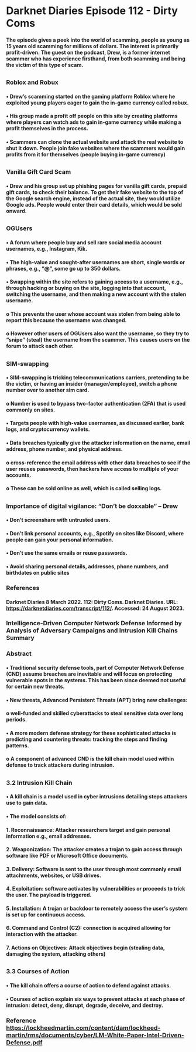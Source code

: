 # Darknet Diaries Episode 112 - Dirty Coms
#### The episode gives a peek into the world of scamming, people as young as 15 years old scamming for millions of dollars. The interest is primarily profit-driven. The guest on the podcast, Drew, is a former internet scammer who has experience firsthand, from both scamming and being the victim of this type of scam. 
##
### Roblox and Robux
#### •	Drew’s scamming started on the gaming platform Roblox where he exploited young players eager to gain the in-game currency called robux.
#### •	His group made a profit off people on this site by creating platforms where players can watch ads to gain in-game currency while making a profit themselves in the process.
#### •	Scammers can clone the actual website and attack the real website to shut it down. People join fake websites where the scammers would gain profits from it for themselves (people buying in-game currency)
##
### Vanilla Gift Card Scam
#### •	Drew and his group set up phishing pages for vanilla gift cards, prepaid gift cards, to check their balance. To get their fake website to the top of the Google search engine, instead of the actual site, they would utilize Google ads. People would enter their card details, which would be sold onward. 
##
### OGUsers
#### •	A forum where people buy and sell rare social media account usernames, e.g., Instagram, Kik. 
#### •	The high-value and sought-after usernames are short, single words or phrases, e.g., “@”, some go up to 350 dollars. 
#### •	Swapping within the site refers to gaining access to a username, e.g., through hacking or buying on the site, logging into that account, switching the username, and then making a new account with the stolen username. 
####        o	This prevents the user whose account was stolen from being able to report this because the username was changed. 
####     o	However other users of OGUsers also want the username, so they try to “snipe” (steal) the username from the scammer. This causes users on the forum to             attack each other.
##
### SIM-swapping
#### •	SIM-swapping is tricking telecommunications carriers, pretending to be the victim, or having an insider (manager/employee), switch a phone number over to another sim card. 
####     o	Number is used to bypass two-factor authentication (2FA) that is used commonly on sites. 
#### •	Targets people with high-value usernames, as discussed earlier, bank logs, and cryptocurrency wallets.
#### •	Data breaches typically give the attacker information on the name, email address, phone number, and physical address. 
####     o	cross-reference the email address with other data breaches to see if the user reuses passwords, then hackers have access to multiple of your accounts.
####     o	These can be sold online as well, which is called selling logs. 


##
### Importance of digital vigilance: “Don’t be doxxable” – Drew
#### •	Don’t screenshare with untrusted users.
#### •	Don’t link personal accounts, e.g., Spotify on sites like Discord, where people can gain your personal information.
#### •	Don’t use the same emails or reuse passwords.
#### •	Avoid sharing personal details, addresses, phone numbers, and birthdates on public sites

### References
#### Darknet Diaries 8 March 2022. 112: Dirty Coms. Darknet Diaries. URL: https://darknetdiaries.com/transcript/112/. Accessed: 24 August 2023. 

### Intelligence-Driven Computer Network Defense Informed by Analysis of Adversary Campaigns and Intrusion Kill Chains Summary

### Abstract

#### •	Traditional security defense tools, part of Computer Network Defense (CND) assume breaches are inevitable and will focus on protecting vulnerable spots in the systems. This has been since deemed not useful for certain new threats.
#### •	New threats, Advanced Persistent Threats (APT) bring new challenges:
####     o	well-funded and skilled cyberattacks to steal sensitive data over long periods.
#### •	A more modern defense strategy for these sophisticated attacks is predicting and countering threats: tracking the steps and finding patterns.  
####     o	A component of advanced CND is the kill chain model used within defense to track attackers during intrusion.  

##  
### 3.2 Intrusion Kill Chain

#### •	A kill chain is a model used in cyber intrusions detailing steps attackers use to gain data.
#### •	The model consists of:
####     1.	Reconnaissance: Attacker researchers target and gain personal information e.g., email addresses.
####     2.	Weaponization: The attacker creates a trojan to gain access through software like PDF or Microsoft Office documents. 
####     3.	Delivery: Software is sent to the user through most commonly email attachments, websites, or USB drives.
####     4.	Exploitation: software activates by vulnerabilities or proceeds to trick the user. The payload is triggered. 
####     5.	Installation: A trojan or backdoor to remotely access the user’s system is set up for continuous access.
####     6.	Command and Control (C2): connection is acquired allowing for interaction with the attacker. 
####     7.	Actions on Objectives: Attack objectives begin (stealing data, damaging the system, attacking others) 

##
### 3.3 Courses of Action

#### •	The kill chain offers a course of action to defend against attacks.
#### •	Courses of action explain six ways to prevent attacks at each phase of intrusion: detect, deny, disrupt, degrade, deceive, and destroy. 

### Reference https://lockheedmartin.com/content/dam/lockheed-martin/rms/documents/cyber/LM-White-Paper-Intel-Driven-Defense.pdf 
